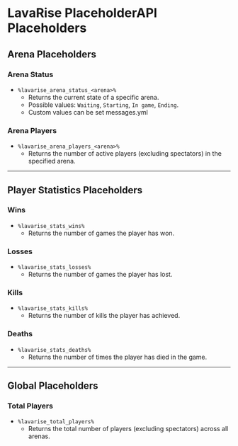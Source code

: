 # LavaRise PlaceholderAPI Placeholders

## Arena Placeholders

### Arena Status
- `%lavarise_arena_status_<arena>%`
    - Returns the current state of a specific arena.
    - Possible values: `Waiting`, `Starting`, `In game`, `Ending`.
    - Custom values can be set messages.yml

### Arena Players
- `%lavarise_arena_players_<arena>%`
    - Returns the number of active players (excluding spectators) in the specified arena.

---  

## Player Statistics Placeholders

### Wins
- `%lavarise_stats_wins%`
    - Returns the number of games the player has won.

### Losses
- `%lavarise_stats_losses%`
    - Returns the number of games the player has lost.

### Kills
- `%lavarise_stats_kills%`
    - Returns the number of kills the player has achieved.

### Deaths
- `%lavarise_stats_deaths%`
    - Returns the number of times the player has died in the game.

---  

## Global Placeholders

### Total Players
- `%lavarise_total_players%`
    - Returns the total number of players (excluding spectators) across all arenas.